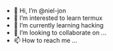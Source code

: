 - 👋 Hi, I’m @niel-jon
- 👀 I’m interested to learn termux
- 🌱 I’m currently learning hacking
- 💞️ I’m looking to collaborate on ...
- 📫 How to reach me ...

<!---
niel-jon/niel-jon is a ✨ special ✨ repository because its `README.md` (this file) appears on your GitHub profile.
You can click the Preview link to take a look at your changes.
--->

